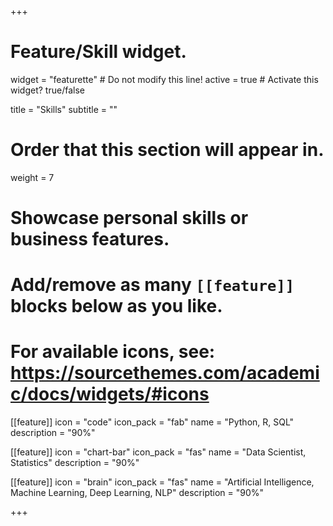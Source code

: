 +++
# Feature/Skill widget.
widget = "featurette"  # Do not modify this line!
active = true  # Activate this widget? true/false

title = "Skills"
subtitle = ""

# Order that this section will appear in.
weight = 7

# Showcase personal skills or business features.
# 
# Add/remove as many `[[feature]]` blocks below as you like.
# 
# For available icons, see: https://sourcethemes.com/academic/docs/widgets/#icons

[[feature]]
  icon = "code"
  icon_pack = "fab"
  name = "Python, R, SQL"
  description = "90%"
  
[[feature]]
  icon = "chart-bar"
  icon_pack = "fas"
  name = "Data Scientist, Statistics"
  description = "90%"  
  
[[feature]]
  icon = "brain"
  icon_pack = "fas"
  name = "Artificial Intelligence, Machine Learning, Deep Learning, NLP"
  description = "90%"

+++
